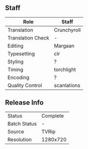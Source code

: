 ## Staff

| Role              | Staff                               |
|-------------------|-------------------------------------|
| Translation       | Crunchyroll                         |
| Translation Check | -                                   |
| Editing           | Margaan                             |
| Typesetting       | clr                                 |
| Styling           | ?                                   |
| Timing            | torchlight                          |
| Encoding          | ?                                   |
| Quality Control   | scanlations                         |

## Release Info

|              |           |
|--------------|-----------|
| Status       | Complete  |
| Batch Status | -         |
| Source       | TVRip     |
| Resolution   | 1280x720  |

